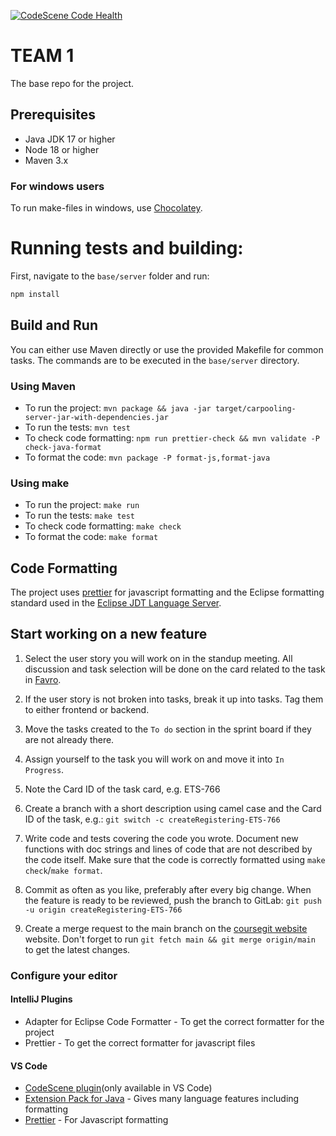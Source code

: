 [![CodeScene Code Health](https://codescene.cs.lth.se/4/status-badges/code-health)](https://codescene.cs.lth.se/4/analyses/latest)

# TEAM 1

The base repo for the project.

## Prerequisites

- Java JDK 17 or higher
- Node 18 or higher
- Maven 3.x

### For windows users

To run make-files in windows, use [Chocolatey](https://chocolatey.org/install).

# Running tests and building:

First, navigate to the `base/server` folder and run:

```bash
npm install
```

## Build and Run

You can either use Maven directly or use the provided Makefile for common tasks. The commands are
to be executed in the `base/server` directory.

### Using Maven

- To run the project: `mvn package && java -jar target/carpooling-server-jar-with-dependencies.jar`
- To run the tests: `mvn test`
- To check code formatting: `npm run prettier-check && mvn validate -P check-java-format`
- To format the code: `mvn package -P format-js,format-java`

### Using make

- To run the project: `make run`
- To run the tests: `make test`
- To check code formatting: `make check`
- To format the code: `make format`

## Code Formatting

The project uses [prettier](https://prettier.io/) for javascript formatting and the Eclipse
formatting standard used in the [Eclipse JDT Language Server](https://github.com/eclipse-jdtls/eclipse.jdt.ls).

## Start working on a new feature

1. Select the user story you will work on in the standup meeting. All discussion and task selection will be done on the card related to the task in [Favro](https://docs.google.com/document/d/14jlmhP4wQ_dBpx58O8t94aBQgeIAcfgIheynxVng_AM/edit). 

2. If the user story is not broken into tasks, break it up into tasks. Tag them to either frontend or backend.

3. Move the tasks created to the `To do` section in the sprint board if they are not already there.

4. Assign yourself to the task you will work on and move it into `In Progress`.

5. Note the Card ID of the task card, e.g. ETS-766

6. Create a branch with a short description using camel case and the Card ID of the task, e.g.: `git switch -c createRegistering-ETS-766`

7. Write code and tests covering the code you wrote. Document new functions with doc strings and lines of code that are not described by the code itself. Make sure that the code is correctly formatted using `make check`/`make format`.

8. Commit as often as you like, preferably after every big change.
When the feature is ready to be reviewed, push the branch to GitLab: `git push -u origin createRegistering-ETS-766`

9. Create a merge request to the main branch on the [coursegit website](https://coursegit.cs.lth.se/etsn05/team-1-2023/-/branches) website. Don't forget to run `git fetch main && git merge origin/main` to get the latest changes.


### Configure your editor

#### IntelliJ Plugins

- Adapter for Eclipse Code Formatter - To get the correct formatter for the project
- Prettier - To get the correct formatter for javascript files

#### VS Code

- [CodeScene plugin](https://marketplace.visualstudio.com/items?itemName=CodeScene.codescene-vscode)(only available in VS Code)
- [Extension Pack for Java](https://marketplace.visualstudio.com/items?itemName=vscjava.vscode-java-pack) - Gives many language features including formatting
- [Prettier](https://marketplace.visualstudio.com/items?itemName=esbenp.prettier-vscode) - For Javascript formatting
